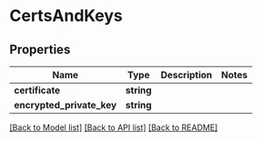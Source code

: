 # CertsAndKeys

## Properties
Name | Type | Description | Notes
------------ | ------------- | ------------- | -------------
**certificate** | **string** |  | 
**encrypted_private_key** | **string** |  | 

[[Back to Model list]](../README.md#documentation-for-models) [[Back to API list]](../README.md#documentation-for-api-endpoints) [[Back to README]](../README.md)


